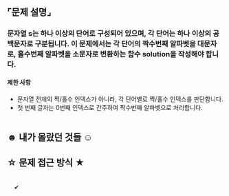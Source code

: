 ## ⌜문제 설명⌟
### 문자열 s는 하나 이상의 단어로 구성되어 있으며, 각 단어는 하나 이상의 공백문자로 구분됩니다. 이 문제에서는 각 단어의 짝수번째 알파벳을 대문자로, 홀수번째 알파벳을 소문자로 변환하는 함수 solution을 작성해야 합니다.

#### 제한 사항
* 문자열 전체의 짝/홀수 인덱스가 아니라, 각 단어별로 짝/홀수 인덱스를 판단합니다.
* 첫 번째 글자는 0번째 인덱스로 간주하여 짝수번째 알파벳으로 처리합니다.
```python

```

## ☻ 내가 몰랐던 것들 ☺︎
## ☆ 문제 접근 방식 ★
<br> &nbsp;&nbsp;&nbsp; ✔︎